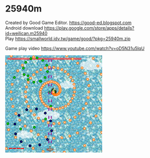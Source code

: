 # 25940m

Created by Good Game Editor. https://good-ed.blogspot.com <br/>
Android download https://play.google.com/store/apps/details?id=weilican.m25940 <br/>
Play https://smallworld.idv.tw/game/good/?pkg=25940m.zip

Game play video https://www.youtube.com/watch?v=oD5N31u5lqU

![image](25940m.png)
